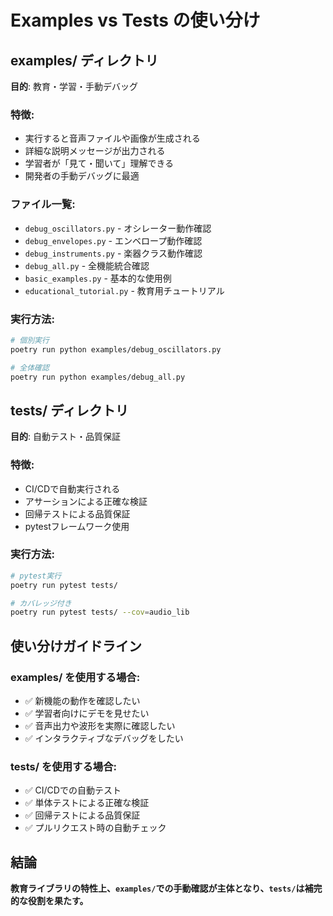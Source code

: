 # Examples vs Tests の使い分け

## examples/ ディレクトリ
**目的**: 教育・学習・手動デバッグ

### 特徴:
- 実行すると音声ファイルや画像が生成される
- 詳細な説明メッセージが出力される  
- 学習者が「見て・聞いて」理解できる
- 開発者の手動デバッグに最適

### ファイル一覧:
- `debug_oscillators.py` - オシレーター動作確認
- `debug_envelopes.py` - エンベロープ動作確認  
- `debug_instruments.py` - 楽器クラス動作確認
- `debug_all.py` - 全機能統合確認
- `basic_examples.py` - 基本的な使用例
- `educational_tutorial.py` - 教育用チュートリアル

### 実行方法:
```bash
# 個別実行
poetry run python examples/debug_oscillators.py

# 全体確認
poetry run python examples/debug_all.py
```

## tests/ ディレクトリ
**目的**: 自動テスト・品質保証

### 特徴:
- CI/CDで自動実行される
- アサーションによる正確な検証
- 回帰テストによる品質保証
- pytestフレームワーク使用

### 実行方法:
```bash
# pytest実行
poetry run pytest tests/

# カバレッジ付き
poetry run pytest tests/ --cov=audio_lib
```

## 使い分けガイドライン

### examples/ を使用する場合:
- ✅ 新機能の動作を確認したい
- ✅ 学習者向けにデモを見せたい  
- ✅ 音声出力や波形を実際に確認したい
- ✅ インタラクティブなデバッグをしたい

### tests/ を使用する場合:  
- ✅ CI/CDでの自動テスト
- ✅ 単体テストによる正確な検証
- ✅ 回帰テストによる品質保証
- ✅ プルリクエスト時の自動チェック

## 結論
**教育ライブラリの特性上、`examples/`での手動確認が主体となり、`tests/`は補完的な役割を果たす。**
